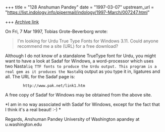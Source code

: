 +++
title = "128 Anshuman Pandey"
date = "1997-03-07"
upstream_url = "https://list.indology.info/pipermail/indology/1997-March/007247.html"

+++
[Archive link](https://list.indology.info/pipermail/indology/1997-March/007247.html)


On Fri, 7 Mar 1997, Tobias Grote-Beverborg wrote:

> I'm looking for Urdu True Type Fonts for Windows 3.11.
> Could anyone recommend me a site (URL) for a free download?

Although I do not know of a standalone TrueType font for Urdu, you might
want to have a look at Sadaf for Windows, a word-processor which uses two
Nasta`liq TTF fonts to produce the Urdu output. This program is a real gem
as it produces the Nasta`liq output as you type it in, ligatures and all.
The URL for the Sadaf page is:

			http://www.pak.net/link1.htm

A free copy of Sadaf for Windows may be obtained from the above site.

*I am in no way associated with Sadaf for Windows, except for the fact
that I think it's a real beaut! :-) *

Regards,
Anshuman Pandey
University of Washington
apandey at u.washington.edu






